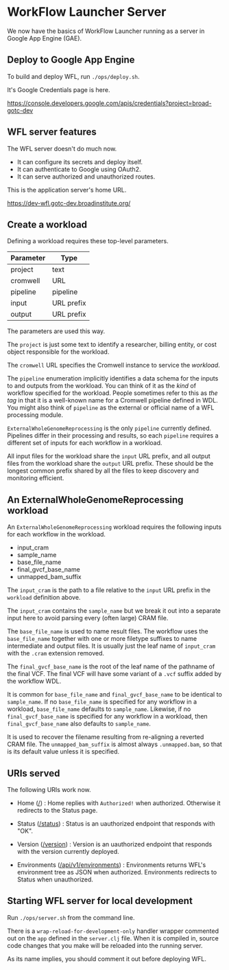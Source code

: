 # WorkFlow Launcher Server

We now have the basics of WorkFlow Launcher
running as a server
in Google App Engine (GAE).

## Deploy to Google App Engine

To build and deploy WFL,
run `./ops/deploy.sh`.

It's Google Credentials page is here.

https://console.developers.google.com/apis/credentials?project=broad-gotc-dev

## WFL server features

The WFL server doesn't do much now.

- It can configure its secrets and deploy itself.
- It can authenticate to Google using OAuth2.
- It can serve authorized and unauthorized routes.

This is the application server's home URL.

https://dev-wfl.gotc-dev.broadinstitute.org/

## Create a workload

Defining a workload requires these top-level parameters.

| Parameter | Type       |
|-----------|------------ |
| project   | text       |
| cromwell  | URL        |
| pipeline  | pipeline   |
| input     | URL prefix |
| output    | URL prefix |

The parameters are used this way.

The `project` is just some text
to identify a researcher,
billing entity,
or cost object
responsible for the workload.

The `cromwell` URL specifies the Cromwell instance
to service the _workload_.

The `pipeline` enumeration implicitly identifies a data
schema for the inputs to and outputs from the workload.
You can think of it as the _kind_ of workflow
specified for the workload.
People sometimes refer to this as _the tag_
in that it is a well-known name
for a Cromwell pipeline defined in WDL.
You might also think of `pipeline`
as the external or official name
of a WFL processing module.

`ExternalWholeGenomeReprocessing`
is the only `pipeline` currently defined.
Pipelines differ in their processing and results,
so each `pipeline` requires a different
set of inputs for each workflow in a workload.

All input files for the workload
share the `input` URL prefix,
and all output files from the workload
share the `output` URL prefix.
These should be the longest common prefix
shared by all the files
to keep discovery and monitoring efficient.

## An ExternalWholeGenomeReprocessing workload

An `ExternalWholeGenomeReprocessing` workload
requires the following inputs
for each workflow in the workload.

- input_cram
- sample_name
- base_file_name
- final_gvcf_base_name
- unmapped_bam_suffix

The `input_cram` is the path to a file
relative to the `input` URL prefix
in the `workload` definition above.

The `input_cram` contains the `sample_name`
but we break it out into a separate input here
to avoid parsing every (often large) CRAM file.

The `base_file_name` is used to name result files.
The workflow uses the `base_file_name`
together with one or more filetype suffixes
to name intermediate and output files.
It is usually just the leaf name of `input_cram`
with the `.cram` extension removed.

The `final_gvcf_base_name` is the root
of the leaf name
of the pathname of the final VCF.
The final VCF will have some variant
of a `.vcf` suffix
added by the workflow WDL.

It is common for `base_file_name`
and `final_gvcf_base_name`
to be identical to `sample_name`.
If no `base_file_name` is specified
for any workflow in a workload,
`base_file_name` defaults to `sample_name`.
Likewise,
if no `final_gvcf_base_name` is specified
for any workflow in a workload,
then `final_gvcf_base_name`
also defaults to `sample_name`.

It is used to recover the filename resulting
from re-aligning a reverted CRAM file.
The `unmapped_bam_suffix`
is almost always `.unmapped.bam`,
so that is its default value
unless it is specified.

## URIs served

The following URIs work now.

 - Home ([/](https://dev-wfl.gotc-dev.broadinstitute.org/)) :
   Home replies with `Authorized!` when authorized.
   Otherwise it redirects to the Status page.

 - Status ([/status](https://dev-wfl.gotc-dev.broadinstitute.org/status)) :
   Status is an uauthorized endpoint that responds with "OK".

 - Version ([/version](https://dev-wfl.gotc-dev.broadinstitute.org/version)) :
   Version is an uauthorized endpoint that responds
   with the version currently deployed.

 - Environments
   ([/api/v1/environments](https://dev-wfl.gotc-dev.broadinstitute.org/api/v1/environments)) :
   Environments returns WFL's environment tree as JSON when authorized.
   Environments redirects to Status when unauthorized.

## Starting WFL server for local development

Run `./ops/server.sh` from the command line.

There is a `wrap-reload-for-development-only` handler wrapper
commented out on the `app` defined in the `server.clj` file.
When it is compiled in,
source code changes that you make
will be reloaded into the running server.

As its name implies,
you should comment it out
before deploying WFL.
